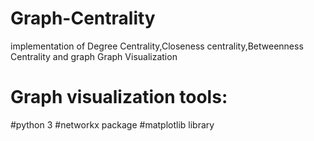 # Graph-Centrality
implementation of Degree Centrality,Closeness centrality,Betweenness Centrality and graph Graph Visualization

# Graph visualization tools:
#python 3 
#networkx package
#matplotlib library
